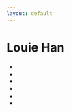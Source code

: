 ```yaml
---
layout: default
---
```


# Louie Han



<ul class="fa-ul">
 <li><a href="http://www.facebook.com/louiehan1015" title="Facebook"><i class="fab fa-facebook"></i></a></li>
 <li><a href="https://twitter.com/LouieHan1015" title="Twitter"><i class="fab fa-twitter-square"></i></a></li>
 <li><a href="http://weibo.com/louieh" title="Weibo"><i class="fab fa-weibo"></i></a></li>
 <li><a href="http://blog.luyihan.me" title="Tumblr"><i class="fab fa-tumblr-square fa-3x"></i></a></li>
 <li><a href="https://www.instagram.com/louiehan" title="Instagram"><i class="fab fa-instagram fa-2x"></i></a></li>
 <li><a href="mailto:louiehan1015@gmail.com" title="Email"><i class="fas fa-inbox fa-1x"></i></a></li>
</ul>

